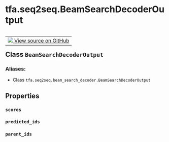 <div itemscope itemtype="http://developers.google.com/ReferenceObject">
<meta itemprop="name" content="tfa.seq2seq.BeamSearchDecoderOutput" />
<meta itemprop="path" content="Stable" />
<meta itemprop="property" content="scores"/>
<meta itemprop="property" content="predicted_ids"/>
<meta itemprop="property" content="parent_ids"/>
</div>

# tfa.seq2seq.BeamSearchDecoderOutput


<table class="tfo-notebook-buttons tfo-api" align="left">

<td>
  <a target="_blank" href="https://github.com/tensorflow/addons/tree/r0.5/tensorflow_addons/seq2seq/beam_search_decoder.py#L45-L48">
    <img src="https://www.tensorflow.org/images/GitHub-Mark-32px.png" />
    View source on GitHub
  </a>
</td></table>



## Class `BeamSearchDecoderOutput`





### Aliases:

* Class `tfa.seq2seq.beam_search_decoder.BeamSearchDecoderOutput`


<!-- Placeholder for "Used in" -->


## Properties

<h3 id="scores"><code>scores</code></h3>




<h3 id="predicted_ids"><code>predicted_ids</code></h3>




<h3 id="parent_ids"><code>parent_ids</code></h3>






